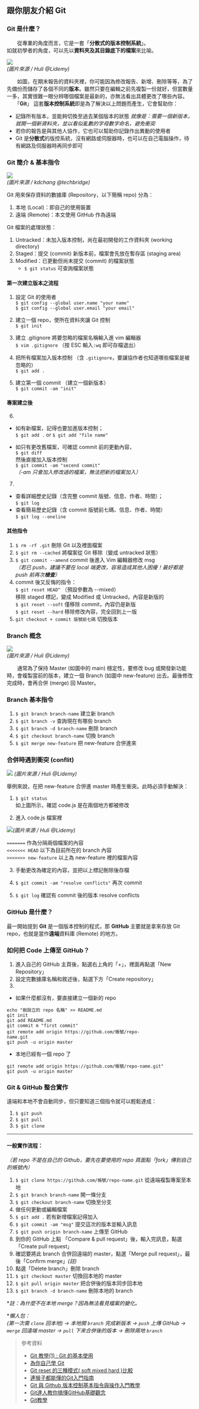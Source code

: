 ## 跟你朋友介紹 Git

### Git 是什麼？
　　從專業的角度而言，它是一套「**分散式的版本控制系統**」。  
如就初學者的角度，可以先以**資料夾及其目錄底下的檔案**來比喻。

![](https://ppt.cc/fHhu7x@.png)  
*(圖片來源 / Huli @Lidemy)*  

　　如圖，在期末報告的資料夾裡，你可能因為修改報告、新增、刪除等等，為了先備份而儲存了各個不同的**版本**。雖然只要在編輯之前先複製一份就好，但當數量一多，其實很難一眼分辨哪個檔案是最新的，亦無法看出具體更改了哪些內容。  
　　「**Git**」 這套**版本控制系統**即是為了解決以上問題而產生，它會幫助你：
- 記錄所有版本，並能夠切換至過去某個版本的狀態
  *就像是：需要一個新版本，就開一個新資料夾，並以看似亂數的字母數字命名，避免衝突*
- 若你的報告是與其他人協作，它也可以幫助你記錄作出異動的使用者
- Git 是**分散式**的版控系統，沒有網路或伺服器時，也可以在自己電腦操作，待有網路及伺服器時再同步即可

### Git 簡介 & 基本指令
![](https://static.coderbridge.com/img/techbridge/images/kdchang/cs101/git-workflow.png)  
*(圖片來源 / kdchang @techbridge)*  

Git 用來保存資料的數據庫 (Repository，以下簡稱 repo) 分為：
1. 本地 (Local)：即自己的使用裝置
2. 遠端 (Remote)：本文使用 GitHub 作為遠端  

Git 檔案的處理狀態：
1. Untracked：未加入版本控制，尚在最初開發的工作資料夾 (working directory)
2. Staged：提交 (commit) 新版本前，檔案會先放在暫存區 (staging area)
3. Modified：已更動但尚未提交 (commit) 的檔案狀態
   * `$ git status` 可查詢檔案狀態

#### 第一次建立版本之流程
1. 設定 Git 的使用者  
`$ git config --global user.name "your name"`  
`$ git config --global user.email "your email"`  

2. 建立一個 repo，使所在資料夾讓 Git 控制  
`$ git init`  

3. 建立 .gitignore 將要忽略的檔案名稱輸入進 vim 編輯器  
`$ vim .gitignore` （按 ESC 輸入`:wq` 即可存檔退出）  

4. 把所有檔案加入版本控制 （含 `.gitignore`，要讓協作者也知道哪些檔案是被忽略的）  
`$ git add .`  

5. 建立第一個 commit （建立一個新版本）  
`$ git commit -am "init"`

#### 專案建立後
6.  
* 如有新檔案，記得也要加進版本控制；  
`$ git add .` or `$ git add "file name"`  

* 如只有更改舊檔案，可確認 commit 前的更動內容，  
`$ git diff`  
然後直接加入版本控制  
`$ git commit -am "secend commit"`  
*（-am 只會加入修改過的檔案，無法把新的檔案加入）*

7. 
* 查看詳細歷史記錄（含完整 commit 版號、信息、作者、時間）；  
`$ git log`  
* 查看簡易歷史記錄（含 commit 版號前七碼、信息、作者、時間）  
`$ git log --oneline`

#### 其他指令
1. `$ rm -rf .git` 刪除 Git 以及裡面檔案
2. `$ git rm --cached` 將檔案從 Git 移除（變成 untracked 狀態）
3. `$ git commit --amend` commit 後進入 Vim 編輯器修改 msg  
*（若已 push，建議不要在 local 端更改，容易造成其他人困擾！最好都是 push 前再次**檢查**）*
4. commit 後又反悔的指令：  
`$ git reset HEAD^` （預設參數為 --mixed）  
移除 staged 標記，變成 Modified 或 Untracked，內容是新版的  
`$ git reset --soft` 僅移除 commit，內容仍是新版  
`$ git reset --hard` 移除修改內容，完全回到上一版
5. `git checkout + commit 版號前七碼` 切換版本

### Branch 概念
![](https://ppt.cc/fWrz0x@.png)  
*(圖片來源 / Huli @Lidemy)*

　　通常為了保持 Master (如圖中的 main) 穩定性，要修改 bug 或開發新功能時，會複製當前的版本，建立一個 Branch (如圖中 new-feature) 出去。最後修改完成時，會再合併 (merge) 回 Master。

### Branch 基本指令
1. `$ git branch branch-name` 建立新 branch
2. `$ git branch -v` 查詢現在有哪些 branch
3. `$ git branch -d branch-name` 刪除 branch
4. `$ git checkout branch-name` 切換 branch
5. `$ git merge new-feature` 把 new-feature 合併進來

### 合併時遇到衝突 (conflit)
![](https://ppt.cc/fndbZx@.png)
*(圖片來源 / Huli @Lidemy)*  

舉例來說，在把 new-feature 合併進 master 時產生衝突。此時必須手動解決：

1. `$ git status`  
如上圖所示，確認 code.js 是在兩個地方都被修改

2. 進入 code.js 檔案裡

![](https://ppt.cc/fb50mx@.png)*(圖片來源 / Huli @Lidemy)*
  
`=======` 作為分隔兩個檔案的內容  
`<<<<<<< HEAD` 以下為目前所在的 branch 內容  
`>>>>>>> new-feature` 以上為 new-feature 裡的檔案內容

3. 手動更改為確定的內容，並把以上標記刪除後存檔

4. `$ git commit -am "resolve conflicts"` 再次 commit

5. `$ git log` 確認有 commit 後的版本 resolve conflicts

### GitHub 是什麼？
最一開始提到 **Git** 是一個版本控制的程式，那 **GitHub** 主要就是拿來存放 Git repo，也就是當作**遠端**資料庫 (Remote) 的地方。

### 如何把 Code 上傳至 GitHub？
1. 進入自己的 GitHub 主頁後，點選右上角的「+」，裡面再點選「New Repository」
2. 設定完數據庫名稱和敘述後，點選下方「Create repository」
3.
  * 如果什麼都沒有，要直接建立一個新的 repo
```
echo "剛設立的 repo 名稱" >> README.md
git init
git add README.md
git commit m "first commit"
git remote add origin https://github.com/帳號/repo-
name.git
git push -u origin master
```
  * 本地已經有一個 repo 了
```
git remote add origin https://github.com/帳號/repo-name.git"
git push -u origin master
```

### Git & GitHub 整合實作
遠端和本地不會自動同步，但只要知道三個指令就可以輕鬆達成：
  1. `$ git push`
  2. `$ git pull`
  3. `$ git clone`
***
#### 一般實作流程： 
  *（若 repo 不是在自己的 Github，要先在要使用的 repo 頁面點「fork」傳到自己的帳號內）*
  1. `$ git clone https://github.com/帳號/repo-name.git` 從遠端複製專案至本地
  2. `$ git branch branch-name` 開一條分支
  3. `$ git checkout branch-name` 切換至分支
  4. 做任何更動或編輯檔案
  5. `$ git add .` 若有新增檔案記得加入
  6. `$ git commit -am "msg"` 提交這次的版本並輸入訊息
  7. `$ git push origin branch-name` 上傳至 GitHub
  8. 到你的 GitHub 上點 「Compare & pull request」後，輸入完訊息，點選「Create pull request」
  9. 確認要將此 branch 合併回遠端的 master，點選「Merge pull request」，最後「Confirm merge」*(註)*
  10. 點選「Delete branch」刪除 branch
  11. `$ git checkout master` 切換回本地的 master
  12. `$ git pull origin master` 把合併後的版本同步回本地
  13. `$ git branch -d branch-name` 刪除本地的 branch

**註：為什麼不在本地 merge？因為無法看見檔案的變化。*

**懶人包：  
(第一次需 `clone` 回本地) → 本地開 `branch` 完成新版本 → `push` 上傳 GitHub → `merge` 回遠端 master → `pull` 下來合併後的版本 → 刪除兩地 `branch`*


>參考資料
>* [Git 教學(1) : Git 的基本使用](http://gogojimmy.net/2012/01/17/how-to-use-git-1-git-basic/)
>* [為你自己學 Git](https://gitbook.tw/)
>* [Git reset 的三種模式( soft mixed hard )比較](https://ithelp.ithome.com.tw/articles/10187303)
>* [連猴子都能懂的Git入門指南](https://backlog.com/git-tutorial/tw/)
>* [Git 與 Github 版本控制基本指令與操作入門教學](https://blog.techbridge.cc/2018/01/17/learning-programming-and-coding-with-python-git-and-github-tutorial/)
>* [Git達人教你搞懂GitHub基礎觀念](https://ithome.com.tw/news/95283)
>* [Git教學](https://kingofamani.gitbooks.io/git-teach/content/)